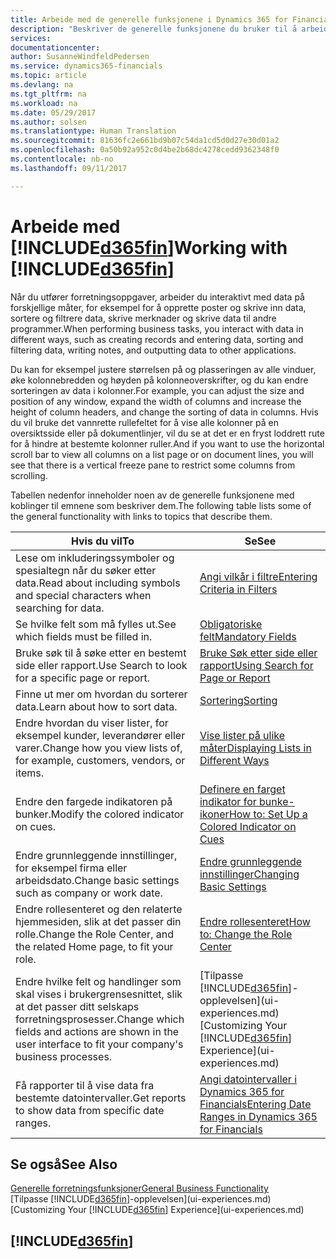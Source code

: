```yaml
---
title: Arbeide med de generelle funksjonene i Dynamics 365 for Financials | Microsoft-dokumentasjon
description: "Beskriver de generelle funksjonene du bruker til å arbeide med data i Financials, for eksempel angi verdier, sortere data og bytte visninger."
services: 
documentationcenter: 
author: SusanneWindfeldPedersen
ms.service: dynamics365-financials
ms.topic: article
ms.devlang: na
ms.tgt_pltfrm: na
ms.workload: na
ms.date: 05/29/2017
ms.author: solsen
ms.translationtype: Human Translation
ms.sourcegitcommit: 81636fc2e661bd9b07c54da1cd5d0d27e30d01a2
ms.openlocfilehash: 0a50b92a952c0d4be2b68dc4278cedd9362348f0
ms.contentlocale: nb-no
ms.lasthandoff: 09/11/2017

---
```

# <a name="working-with-included365finincludesd365finlongmdmd"></a><span data-ttu-id="e5e80-103">Arbeide med [!INCLUDE[d365fin](includes/d365fin_long_md.md)]</span><span class="sxs-lookup"><span data-stu-id="e5e80-103">Working with [!INCLUDE[d365fin](includes/d365fin_long_md.md)]</span></span>
<span data-ttu-id="e5e80-104">Når du utfører forretningsoppgaver, arbeider du interaktivt med data på forskjellige måter, for eksempel for å opprette poster og skrive inn data, sortere og filtrere data, skrive merknader og skrive data til andre programmer.</span><span class="sxs-lookup"><span data-stu-id="e5e80-104">When performing business tasks, you interact with data in different ways, such as creating records and entering data, sorting and filtering data, writing notes, and outputting data to other applications.</span></span>

<span data-ttu-id="e5e80-105">Du kan for eksempel justere størrelsen på og plasseringen av alle vinduer, øke kolonnebredden og høyden på kolonneoverskrifter, og du kan endre sorteringen av data i kolonner.</span><span class="sxs-lookup"><span data-stu-id="e5e80-105">For example, you can adjust the size and position of any window, expand the width of columns and increase the height of column headers, and change the sorting of data in columns.</span></span> <span data-ttu-id="e5e80-106">Hvis du vil bruke det vannrette rullefeltet for å vise alle kolonner på en oversiktsside eller på dokumentlinjer, vil du se at det er en fryst loddrett rute for å hindre at bestemte kolonner ruller.</span><span class="sxs-lookup"><span data-stu-id="e5e80-106">And if you want to use the horizontal scroll bar to view all columns on a list page or on document lines, you will see that there is a vertical freeze pane to restrict some columns from scrolling.</span></span>

<span data-ttu-id="e5e80-107">Tabellen nedenfor inneholder noen av de generelle funksjonene med koblinger til emnene som beskriver dem.</span><span class="sxs-lookup"><span data-stu-id="e5e80-107">The following table lists some of the general functionality with links to topics that describe them.</span></span>

| <span data-ttu-id="e5e80-108">Hvis du vil</span><span class="sxs-lookup"><span data-stu-id="e5e80-108">To</span></span> | <span data-ttu-id="e5e80-109">Se</span><span class="sxs-lookup"><span data-stu-id="e5e80-109">See</span></span> |
| --- | --- |
| <span data-ttu-id="e5e80-110">Lese om inkluderingssymboler og spesialtegn når du søker etter data.</span><span class="sxs-lookup"><span data-stu-id="e5e80-110">Read about including symbols and special characters when searching for data.</span></span> |[<span data-ttu-id="e5e80-111">Angi vilkår i filtre</span><span class="sxs-lookup"><span data-stu-id="e5e80-111">Entering Criteria in Filters</span></span>](ui-enter-criteria-filters.md) |
| <span data-ttu-id="e5e80-112">Se hvilke felt som må fylles ut.</span><span class="sxs-lookup"><span data-stu-id="e5e80-112">See which fields must be filled in.</span></span> |[<span data-ttu-id="e5e80-113">Obligatoriske felt</span><span class="sxs-lookup"><span data-stu-id="e5e80-113">Mandatory Fields</span></span>](ui-mandatory-fields.md) |
| <span data-ttu-id="e5e80-114">Bruke søk til å søke etter en bestemt side eller rapport.</span><span class="sxs-lookup"><span data-stu-id="e5e80-114">Use Search to look for a specific page or report.</span></span> |[<span data-ttu-id="e5e80-115">Bruke Søk etter side eller rapport</span><span class="sxs-lookup"><span data-stu-id="e5e80-115">Using Search for Page or Report</span></span>](ui-search.md) |
| <span data-ttu-id="e5e80-116">Finne ut mer om hvordan du sorterer data.</span><span class="sxs-lookup"><span data-stu-id="e5e80-116">Learn about how to sort data.</span></span> |[<span data-ttu-id="e5e80-117">Sortering</span><span class="sxs-lookup"><span data-stu-id="e5e80-117">Sorting</span></span>](ui-sorting.md) |
| <span data-ttu-id="e5e80-118">Endre hvordan du viser lister, for eksempel kunder, leverandører eller varer.</span><span class="sxs-lookup"><span data-stu-id="e5e80-118">Change how you view lists of, for example, customers, vendors, or items.</span></span> |[<span data-ttu-id="e5e80-119">Vise lister på ulike måter</span><span class="sxs-lookup"><span data-stu-id="e5e80-119">Displaying Lists in Different Ways</span></span>](across-display-lists-different-views.md) |
| <span data-ttu-id="e5e80-120">Endre den fargede indikatoren på bunker.</span><span class="sxs-lookup"><span data-stu-id="e5e80-120">Modify the colored indicator on cues.</span></span> |[<span data-ttu-id="e5e80-121">Definere en farget indikator for bunke-ikoner</span><span class="sxs-lookup"><span data-stu-id="e5e80-121">How to: Set Up a Colored Indicator on Cues</span></span>](ui-how-setup-colored-indicator-cues.md) |
| <span data-ttu-id="e5e80-122">Endre grunnleggende innstillinger, for eksempel firma eller arbeidsdato.</span><span class="sxs-lookup"><span data-stu-id="e5e80-122">Change basic settings such as company or work date.</span></span> |[<span data-ttu-id="e5e80-123">Endre grunnleggende innstillinger</span><span class="sxs-lookup"><span data-stu-id="e5e80-123">Changing Basic Settings</span></span>](ui-change-basic-settings.md) |
| <span data-ttu-id="e5e80-124">Endre rollesenteret og den relaterte hjemmesiden, slik at det passer din rolle.</span><span class="sxs-lookup"><span data-stu-id="e5e80-124">Change the Role Center, and the related Home page, to fit your role.</span></span> |[<span data-ttu-id="e5e80-125">Endre rollesenteret</span><span class="sxs-lookup"><span data-stu-id="e5e80-125">How to: Change the Role Center</span></span>](change-role.md) |
| <span data-ttu-id="e5e80-126">Endre hvilke felt og handlinger som skal vises i brukergrensesnittet, slik at det passer ditt selskaps forretningsprosesser.</span><span class="sxs-lookup"><span data-stu-id="e5e80-126">Change which fields and actions are shown in the user interface to fit your company's business processes.</span></span> |<span data-ttu-id="e5e80-127">[Tilpasse [!INCLUDE[d365fin](includes/d365fin_md.md)]-opplevelsen](ui-experiences.md)</span><span class="sxs-lookup"><span data-stu-id="e5e80-127">[Customizing Your [!INCLUDE[d365fin](includes/d365fin_md.md)] Experience](ui-experiences.md)</span></span> |
| <span data-ttu-id="e5e80-128">Få rapporter til å vise data fra bestemte datointervaller.</span><span class="sxs-lookup"><span data-stu-id="e5e80-128">Get reports to show data from specific date ranges.</span></span> |[<span data-ttu-id="e5e80-129">Angi datointervaller i Dynamics 365 for Financials</span><span class="sxs-lookup"><span data-stu-id="e5e80-129">Entering Date Ranges in Dynamics 365 for Financials</span></span>](ui-enter-date-ranges.md) |

## <a name="see-also"></a><span data-ttu-id="e5e80-130">Se også</span><span class="sxs-lookup"><span data-stu-id="e5e80-130">See Also</span></span>
[<span data-ttu-id="e5e80-131">Generelle forretningsfunksjoner</span><span class="sxs-lookup"><span data-stu-id="e5e80-131">General Business Functionality</span></span>](ui-across-business-areas.md)  
<span data-ttu-id="e5e80-132">[Tilpasse [!INCLUDE[d365fin](includes/d365fin_md.md)]-opplevelsen](ui-experiences.md)</span><span class="sxs-lookup"><span data-stu-id="e5e80-132">[Customizing Your [!INCLUDE[d365fin](includes/d365fin_md.md)] Experience](ui-experiences.md)</span></span>  

## [!INCLUDE[d365fin](includes/free_trial_md.md)]

